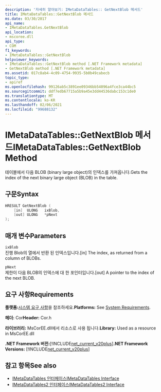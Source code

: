 ```yaml
---
description: '자세히 알아보기: IMetaDataTables:: GetNextBlob 메서드'
title: IMetaDataTables::GetNextBlob 메서드
ms.date: 03/30/2017
api_name:
- IMetaDataTables.GetNextBlob
api_location:
- mscoree.dll
api_type:
- COM
f1_keywords:
- IMetaDataTables::GetNextBlob
helpviewer_keywords:
- IMetaDataTables::GetNextBlob method [.NET Framework metadata]
- GetNextBlob method [.NET Framework metadata]
ms.assetid: 017c8ab4-4c09-4754-9935-5b0b49cabecb
topic_type:
- apiref
ms.openlocfilehash: 99126ab5c3891ee09346bb54096a4fce3ca44bc5
ms.sourcegitcommit: ddf7edb67715a5b9a45e3dd44536dabc153c1de0
ms.translationtype: MT
ms.contentlocale: ko-KR
ms.lasthandoff: 02/06/2021
ms.locfileid: "99688132"
---
```

# <a name="imetadatatablesgetnextblob-method"></a><span data-ttu-id="be092-103">IMetaDataTables::GetNextBlob 메서드</span><span class="sxs-lookup"><span data-stu-id="be092-103">IMetaDataTables::GetNextBlob Method</span></span>

<span data-ttu-id="be092-104">테이블에서 다음 BLOB (binary large object)의 인덱스를 가져옵니다.</span><span class="sxs-lookup"><span data-stu-id="be092-104">Gets the index of the next binary large object (BLOB) in the table.</span></span>  
  
## <a name="syntax"></a><span data-ttu-id="be092-105">구문</span><span class="sxs-lookup"><span data-stu-id="be092-105">Syntax</span></span>  
  
```cpp  
HRESULT GetNextBlob (  
    [in]  ULONG   ixBlob,  
    [out] ULONG   *pNext  
);  
```  
  
## <a name="parameters"></a><span data-ttu-id="be092-106">매개 변수</span><span class="sxs-lookup"><span data-stu-id="be092-106">Parameters</span></span>  

 `ixBlob`  
 <span data-ttu-id="be092-107">진행 Blob의 열에서 반환 된 인덱스입니다.</span><span class="sxs-lookup"><span data-stu-id="be092-107">[in] The index, as returned from a column of BLOBs.</span></span>  
  
 `pNext`  
 <span data-ttu-id="be092-108">제한이 다음 BLOB의 인덱스에 대 한 포인터입니다.</span><span class="sxs-lookup"><span data-stu-id="be092-108">[out] A pointer to the index of the next BLOB.</span></span>  
  
## <a name="requirements"></a><span data-ttu-id="be092-109">요구 사항</span><span class="sxs-lookup"><span data-stu-id="be092-109">Requirements</span></span>  

 <span data-ttu-id="be092-110">**플랫폼:**[시스템 요구 사항](../../get-started/system-requirements.md)을 참조하세요.</span><span class="sxs-lookup"><span data-stu-id="be092-110">**Platforms:** See [System Requirements](../../get-started/system-requirements.md).</span></span>  
  
 <span data-ttu-id="be092-111">**헤더:** Cor</span><span class="sxs-lookup"><span data-stu-id="be092-111">**Header:** Cor.h</span></span>  
  
 <span data-ttu-id="be092-112">**라이브러리:** MsCorEE.dll에서 리소스로 사용 됩니다.</span><span class="sxs-lookup"><span data-stu-id="be092-112">**Library:** Used as a resource in MsCorEE.dll</span></span>  
  
 <span data-ttu-id="be092-113">**.NET Framework 버전:**[!INCLUDE[net_current_v20plus](../../../../includes/net-current-v20plus-md.md)]</span><span class="sxs-lookup"><span data-stu-id="be092-113">**.NET Framework Versions:** [!INCLUDE[net_current_v20plus](../../../../includes/net-current-v20plus-md.md)]</span></span>  
  
## <a name="see-also"></a><span data-ttu-id="be092-114">참고 항목</span><span class="sxs-lookup"><span data-stu-id="be092-114">See also</span></span>

- [<span data-ttu-id="be092-115">IMetaDataTables 인터페이스</span><span class="sxs-lookup"><span data-stu-id="be092-115">IMetaDataTables Interface</span></span>](imetadatatables-interface.md)
- [<span data-ttu-id="be092-116">IMetaDataTables2 인터페이스</span><span class="sxs-lookup"><span data-stu-id="be092-116">IMetaDataTables2 Interface</span></span>](imetadatatables2-interface.md)
